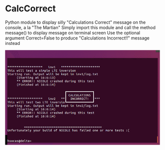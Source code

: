 # CalcCorrect
Python module to display silly "Calculations Correct" message on the console, a la "The Martian"
Simply import this module and call the method message() to display message on terminal screen
Use the optional argument Correct=False to produce "Calculations Incorrect!!" message instead

![Alt text](Screenshot_Nicole_CalculationsIncorrect.gif?raw=true "Screenshot")




